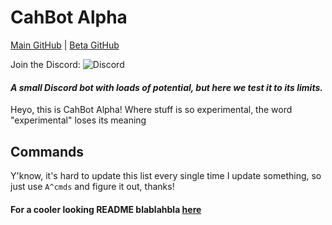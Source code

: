 # CahBot Alpha

[Main GitHub](http://github.com/2003cah/cahbot) |
[Beta GitHub](https://github.com/2003cah/cahbot-beta)    

Join the Discord: ![Discord](https://discordapp.com/api/guilds/252196054101917696/widget.png)  

#### ***A small Discord bot with loads of potential, but here we test it to its limits.***

Heyo, this is CahBot Alpha! Where stuff is so experimental, the word "experimental" loses its meaning

## Commands

Y'know, it's hard to update this list every single time I update something, so just use `A^cmds` and figure it out, thanks!

#### For a cooler looking README blablahbla [here](https://github.com/CahBots/cahbot/blob/master/README.md)
